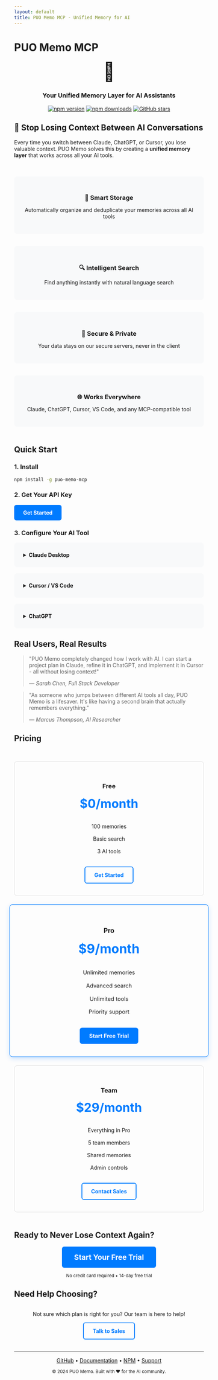 ```yaml
---
layout: default
title: PUO Memo MCP - Unified Memory for AI
---
```


# PUO Memo MCP

<div align="center">
  <!-- Logo placeholder - replace with actual logo -->
  <h1 style="font-size: 3rem; margin: 0;">🧠</h1>
  
  <h3>Your Unified Memory Layer for AI Assistants</h3>
  
  <p>
    <a href="https://www.npmjs.com/package/puo-memo-mcp"><img src="https://badge.fury.io/js/puo-memo-mcp.svg" alt="npm version"></a>
    <a href="https://www.npmjs.com/package/puo-memo-mcp"><img src="https://img.shields.io/npm/dm/puo-memo-mcp.svg" alt="npm downloads"></a>
    <a href="https://github.com/coladapo/puo-memo-mcp/stargazers"><img src="https://img.shields.io/github/stars/coladapo/puo-memo-mcp.svg" alt="GitHub stars"></a>
  </p>
</div>

## 🚀 Stop Losing Context Between AI Conversations

Every time you switch between Claude, ChatGPT, or Cursor, you lose valuable context. PUO Memo solves this by creating a **unified memory layer** that works across all your AI tools.

<div class="features-grid">
  <div class="feature">
    <h3>🧠 Smart Storage</h3>
    <p>Automatically organize and deduplicate your memories across all AI tools</p>
  </div>
  
  <div class="feature">
    <h3>🔍 Intelligent Search</h3>
    <p>Find anything instantly with natural language search</p>
  </div>
  
  <div class="feature">
    <h3>🔐 Secure & Private</h3>
    <p>Your data stays on our secure servers, never in the client</p>
  </div>
  
  <div class="feature">
    <h3>🌐 Works Everywhere</h3>
    <p>Claude, ChatGPT, Cursor, VS Code, and any MCP-compatible tool</p>
  </div>
</div>

## Quick Start

### 1. Install

```bash
npm install -g puo-memo-mcp
```

### 2. Get Your API Key

<a href="https://github.com/coladapo/puo-memo-mcp#quick-start" class="cta-button">Get Started</a>

### 3. Configure Your AI Tool

<details>
<summary><strong>Claude Desktop</strong></summary>

Add to `~/Library/Application Support/Claude/claude_desktop_config.json`:

```json
{
  "mcpServers": {
    "puo-memo": {
      "command": "npx",
      "args": ["puo-memo-mcp"],
      "env": {
        "PUO_MEMO_API_KEY": "your-api-key"
      }
    }
  }
}
```
</details>

<details>
<summary><strong>Cursor / VS Code</strong></summary>

Coming soon! Check our [GitHub](https://github.com/coladapo/puo-memo-mcp) for updates.

</details>

<details>
<summary><strong>ChatGPT</strong></summary>

Use our custom GPT or integrate via API. [Learn more →](https://github.com/coladapo/puo-memo-mcp#chatgpt-integration)

</details>

## Real Users, Real Results

> "PUO Memo completely changed how I work with AI. I can start a project plan in Claude, refine it in ChatGPT, and implement it in Cursor - all without losing context!" 
> 
> — *Sarah Chen, Full Stack Developer*

> "As someone who jumps between different AI tools all day, PUO Memo is a lifesaver. It's like having a second brain that actually remembers everything."
> 
> — *Marcus Thompson, AI Researcher*

## Pricing

<div class="pricing-grid">
  <div class="pricing-card">
    <h3>Free</h3>
    <div class="price">$0/month</div>
    <ul>
      <li>100 memories</li>
      <li>Basic search</li>
      <li>3 AI tools</li>
    </ul>
    <a href="https://github.com/coladapo/puo-memo-mcp#quick-start" class="cta-button-outline">Get Started</a>
  </div>
  
  <div class="pricing-card featured">
    <h3>Pro</h3>
    <div class="price">$9/month</div>
    <ul>
      <li>Unlimited memories</li>
      <li>Advanced search</li>
      <li>Unlimited tools</li>
      <li>Priority support</li>
    </ul>
    <a href="https://github.com/coladapo/puo-memo-mcp#quick-start" class="cta-button">Start Free Trial</a>
  </div>
  
  <div class="pricing-card">
    <h3>Team</h3>
    <div class="price">$29/month</div>
    <ul>
      <li>Everything in Pro</li>
      <li>5 team members</li>
      <li>Shared memories</li>
      <li>Admin controls</li>
    </ul>
    <a href="./contact.html" class="cta-button-outline">Contact Sales</a>
  </div>
</div>

## Ready to Never Lose Context Again?

<div align="center">
  <a href="https://github.com/coladapo/puo-memo-mcp#quick-start" class="cta-button large">Start Your Free Trial</a>
  <p><small>No credit card required • 14-day free trial</small></p>
</div>

## Need Help Choosing?

<div align="center" style="margin: 2rem 0;">
  <p>Not sure which plan is right for you? Our team is here to help!</p>
  <a href="./contact.html" class="cta-button-outline">Talk to Sales</a>
</div>

---

<div align="center">
  <p>
    <a href="https://github.com/coladapo/puo-memo-mcp">GitHub</a> •
    <a href="https://github.com/coladapo/puo-memo-mcp/wiki">Documentation</a> •
    <a href="https://www.npmjs.com/package/puo-memo-mcp">NPM</a> •
    <a href="https://github.com/coladapo/puo-memo-mcp/issues">Support</a>
  </p>
  
  <p><small>© 2024 PUO Memo. Built with ❤️ for the AI community.</small></p>
</div>

<style>
.features-grid {
  display: grid;
  grid-template-columns: repeat(auto-fit, minmax(250px, 1fr));
  gap: 2rem;
  margin: 3rem 0;
}

.feature {
  text-align: center;
  padding: 1.5rem;
  border-radius: 8px;
  background: #f8f9fa;
}

.feature h3 {
  margin-bottom: 0.5rem;
}

.cta-button {
  display: inline-block;
  padding: 12px 24px;
  background: #007bff;
  color: white;
  text-decoration: none;
  border-radius: 6px;
  font-weight: bold;
  transition: background 0.3s;
}

.cta-button:hover {
  background: #0056b3;
}

.cta-button-outline {
  display: inline-block;
  padding: 12px 24px;
  border: 2px solid #007bff;
  color: #007bff;
  text-decoration: none;
  border-radius: 6px;
  font-weight: bold;
  transition: all 0.3s;
}

.cta-button-outline:hover {
  background: #007bff;
  color: white;
}

.cta-button.large {
  padding: 16px 32px;
  font-size: 1.2rem;
}

.pricing-grid {
  display: grid;
  grid-template-columns: repeat(auto-fit, minmax(250px, 1fr));
  gap: 2rem;
  margin: 3rem 0;
}

.pricing-card {
  border: 1px solid #ddd;
  border-radius: 8px;
  padding: 2rem;
  text-align: center;
  position: relative;
}

.pricing-card.featured {
  border-color: #007bff;
  transform: scale(1.05);
  box-shadow: 0 4px 12px rgba(0,123,255,0.2);
}

.price {
  font-size: 2rem;
  font-weight: bold;
  color: #007bff;
  margin: 1rem 0;
}

.pricing-card ul {
  list-style: none;
  padding: 0;
  margin: 1.5rem 0;
}

.pricing-card li {
  padding: 0.5rem 0;
}

details {
  margin: 1rem 0;
  padding: 1rem;
  background: #f8f9fa;
  border-radius: 8px;
}

summary {
  cursor: pointer;
  padding: 0.5rem;
}

summary:hover {
  color: #007bff;
}
</style>